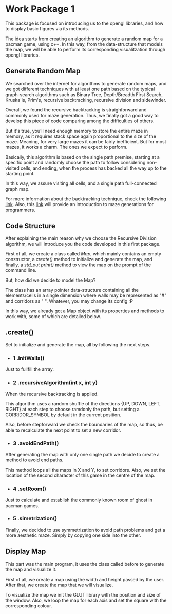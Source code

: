 # Work Package 1

This package is focused on introducing us to the opengl libraries, and how to display basic figures via its methods.

The idea starts from creating an algorithm to generate a random map for a pacman game, using c++. In this way, from the data-structure that models the map, we will be able to perform its corresponding visualitzation through opengl libraries.

## Generate Random Map

We searched over the internet for algorithms to generate random maps, and we got different techniques with at least one path based on the typical graph-search algorithms such as Binary Tree, Depth/Breadth First Search, Kruska'ls, Prim's, recursive backtracking, recursive division and sidewinder.

Overall, we found the recursive backtracking is straighforward and commonly used for maze generation. Thus, we finally got a good way to develop this piece of code comparing among the difficulties of others.

But it's true, you’ll need enough memory to store the entire maze in memory, as it requires stack space again proportional to the size of the maze. Meaning, for very large mazes it can be fairly inefficient. But for most mazes, it works a charm. The ones we expect to perform.

Basically, this algorithm is based on the single path premise, starting at a specific point and randomly choose the path to follow considering non-visited cells, and ending, when the process has backed all the way up to the starting point.

In this way, we assure visiting all cells, and a single path full-connected graph map.

For more information about the backtracking technique, check the following [link](http://weblog.jamisbuck.org/2010/12/27/maze-generation-recursive-backtracking). Also, this [link](https://pragprog.com/titles/jbmaze/mazes-for-programmers/) will provide an introduction to maze generations for programmers.


## Code Structure

After explaining the main reason why we choose the Recursive Division algorithm, we will introduce you the code developed in this first package.

First of all, we create a class called *Map*, which mainly contains an empty constructor, a *create()* method to initialize and generate the map, and finally, a *std_out print()* method to view the map on the prompt of the command line.

But, how did we decide to model the Map? 

The class has an array pointer data-structure containing all the elements/cells in a single dimension where walls may be represented as "#" and corridors as " ". Whatever, you may change its config :P

In this way, we already got a Map object with its properties and methods to work with, some of which are detailed below.

## .create()

Set to initialize and generate the map, all by following the next steps.

- ### 1 .initWalls()

Just to fullfill the array.

- ### 2 .recursiveAlgorithm(int x, int y)

When the recursive backtracking is applied.

This algorithm uses a random shuffle of the directions {UP, DOWN, LEFT, RIGHT} at each step to choose ramdonly the path, but setting a CORRIDOR_SYMBOL by default in the current position.

Also, before stepforward we check the boundaries of the map, so thus, be able to recalculate the next point to set a new corridor.

- ### 3 .avoidEndPath()

After generating the map with only one single path we decide to create a method to avoid end paths. 

This method loops all the maps in X and Y, to set corridors. Also, we set the location of the second character of this game in the centre of the map.

- ### 4 .setRoom()

Just to calculate and establish the commonly known room of ghost in pacman games.

- ### 5 .simetrization()

Finally, we decided to use symmetrization to avoid path problems and get a more aesthetic maze. Simply by copying one side into the other.

## Display Map

This part was the main program, it uses the class called before to generate the map and visualize it.

First of all, we create a map using the width and height passed by the user. After that, we create the map that we will visualize.

To visualize the map we init the GLUT library with the position and size of the window. Also, we loop the map for each axis and set the square with the corresponding colour.


